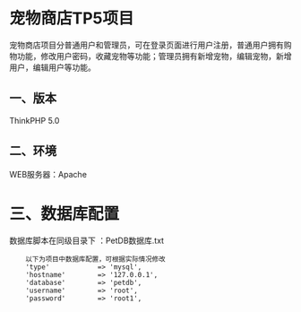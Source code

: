 # 宠物商店TP5项目

​	宠物商店项目分普通用户和管理员，可在登录页面进行用户注册，普通用户拥有购物功能，修改用户密码，收藏宠物等功能；管理员拥有新增宠物，编辑宠物，新增用户，编辑用户等功能。

## 一、版本

ThinkPHP 5.0

## 二、环境

WEB服务器：Apache

# 三、数据库配置

数据库脚本在同级目录下 ：PetDB数据库.txt

```
	以下为项目中数据库配置，可根据实际情况修改
	'type'            => 'mysql',
    'hostname'        => '127.0.0.1',
    'database'        => 'petdb',
    'username'        => 'root',
    'password'        => 'root1',
```

